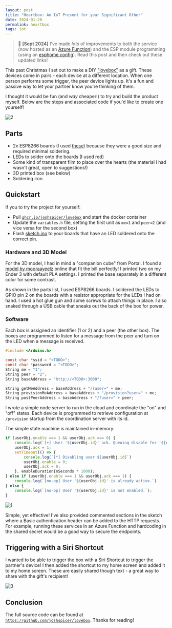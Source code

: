 ```yaml
---
layout: post
title: "Heartbox: An IoT Present for your Significant Other"
date: 2024-01-28
permalink: heartbox
tags: iot
---
```


> 👋 **[Sept 2024]** I've made _lots_ of improvements to both the service (now hosted as an [Azure Function](https://github.com/joshspicer/functions/blob/main/src/functions/heartbox.ts)) and the ESP module programming (using an [esphome config](https://github.com/joshspicer/functions/blob/main/src/esphome/heartbox.yaml)).  Read this post and then check out these updated links!

This past Christmas I set out to make a DIY ["lovebox"](https://sos.lovebox.love/hc/en-us/articles/360019948231-What-is-the-Lovebox-) as a gift. These devices come in pairs - each device at a different location.  When one person performs some trigger, the peer device lights up. It's a fun and passive way to let your partner know you're thinking of them.

I thought it would be fun (and _way_ cheaper!) to try and build the product myself. Below are the steps and associated code if you'd like to create one yourself!

![2]({{site.url}}/assets/resources-heartbox/2.jpg)


## Parts

- 2x ESP8266 boards (I used [these](https://www.amazon.com/gp/product/B081PX9YFV/ref=ppx_yo_dt_b_search_asin_title)) because they were a good size and required minimal soldering.
- LEDs to solder onto the boards (I used red)
- Some kind of transparent film to place over the hearts (the material I had wasn't great, open to suggestions!)
- 3D printed box (see below)
- Soldering iron
 
## Quickstart

If you to try the project for yourself:

- Pull [`ghcr.io/joshspicer/lovebox`](https://github.com/joshspicer/lovebox/pkgs/container/lovebox) and start the docker container
- Update the `variables.h` file, setting the first unit as `me=1` and `peer=2` (and vice versa for the second box)
- Flash [sketch.ino](https://github.com/joshspicer/lovebox/blob/main/lovebox.ino) to your boards that have an LED soldered onto the correct pin.

### Hardware and 3D Model

For the 3D model, I had in mind a "companion cube" from Portal. I found a [model by mooraayeelz](https://www.thingiverse.com/thing:5186012) online that fit the bill perfectly!  I printed two on my Ender 3 with default PLA settings.  I printed the base separately in a different color for some contrast.

As shown in the parts list, I used ESP8266 boards. I soldered the LEDs to GPIO pin 2 on the boards with a resistor appropriate for the LEDs I had on hand.  I used a hot glue gun and some screws to attach things in place.  I also snaked through a USB cable that sneaks out the back of the box for power.

### Software

Each box is assigned an identifier (1 or 2) and a peer (the other box).  The boxes are programmed to listen for a message from the peer and turn on the LED when a message is received.

```c
#include <Arduino.h>

const char *ssid = "<TODO>";
const char *password = "<TODO>";
String me = "1";
String peer = "2";
String baseAddress = "http://<TODO>:3000";

String getMeAddress = baseAddress + "/?user=" + me;
String provisionMeAddress = baseAddress + "/provision?user=" + me;
String postPeerAddress = baseAddress + "/?user=" + peer;
```

I wrote a simple node server to run in the cloud and coordinate the "on" and "off" states.  Each device is programmed to retrieve configuration at `/provision` startup from the coordination server with its id.

The simple state machine is maintained in-memory:
```js
if (userObj.enable === 1 && userObj.ack === 0) {
    console.log(`[+] User '${userObj.id}' ack. Queuing disable for '${enableDurationInSeconds}' seconds.`);
    userObj.ack = 1;
    setTimeout(() => {
        console.log(`[*] Disabling user ${userObj.id}`)
        userObj.enable = 0;
        userObj.ack = 0;
    }, enableDurationInSeconds * 1000);
} else if (userObj.enable === 1 && userObj.ack === 1) {
    console.log(`[no-op] User '${userObj.id}' is already active.`)
} else {
    console.log(`[no-op] User '${userObj.id}' is not enabled.`);
} 
```

![1]({{site.url}}/assets/resources-heartbox/1.jpg)


Simple, yet effective!  I've also provided commented sections in the sketch where a Basic authentication header can be added to the HTTP requests.  For example, running these services in an Azure Function and hardcoding in the shared secret would be a good way to secure the endpoints.

## Triggering with a Siri Shortcut

I wanted to be able to trigger the box with a Siri Shortcut to trigger the partner's device! I then added the shortcut to my home screen and added it to my home screen. These are easily shared though text - a great way to share with the gift's recipient!

![3]({{site.url}}/assets/resources-heartbox/3.jpg)


## Conclusion

The full source code can be found at [`https://github.com/joshspicer/lovebox`](https://github.com/joshspicer/lovebox). Thanks for reading!

